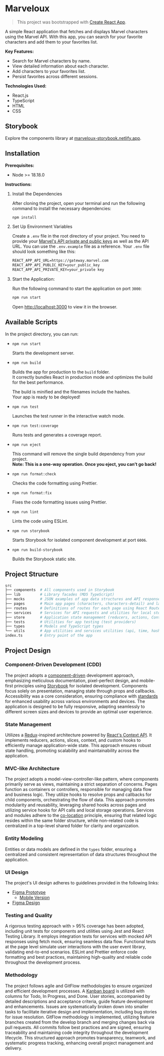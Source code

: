 # Marveloux

> This project was bootstrapped with [Create React App](https://github.com/facebook/create-react-app).

A simple React application that fetches and displays Marvel characters using the Marvel API. With this app, you can search for your favorite characters and add them to your favorites list.

**Key Features:**

- Search for Marvel characters by name.
- View detailed information about each character.
- Add characters to your favorites list.
- Persist favorites across different sessions.

**Technologies Used:**

- React.js
- TypeScript
- HTML
- CSS

## Storybook

Explore the components library at [marveloux-storybook.netlify.app](https://marveloux-storybook.netlify.app/).

## Installation

**Prerequisites:**

- Node >= 18.18.0

**Instructions:**

1. Install the Dependencies

   After cloning the project, open your terminal and run the following command to install the necessary dependencies:

   ```sh
   npm install
   ```

2. Set Up Environment Variables

   Create a `.env` file in the root directory of your project. You need to provide your [Marvel's API private and public keys](https://developer.marvel.com/documentation/getting_started) as well as the API URL. You can use the `.env.example` file as a reference. Your `.env` file should look something like this:

   ```txt
   REACT_APP_API_URL=https://gateway.marvel.com
   REACT_APP_API_PUBLIC_KEY=your_public_key
   REACT_APP_API_PRIVATE_KEY=your_private key
   ```

3. Start the Application:

   Run the following command to start the application on port `3000`:

   ```sh
   npm run start
   ```

   Open [http://localhost:3000](http://localhost:3000) to view it in the browser.

## Available Scripts

In the project directory, you can run:

- `npm run start`

  Starts the development server.

- `npm run build`

  Builds the app for production to the `build` folder.\
  It correctly bundles React in production mode and optimizes the build for the best performance.

  The build is minified and the filenames include the hashes.\
  Your app is ready to be deployed!

- `npm run test`

  Launches the test runner in the interactive watch mode.

- `npm run test:coverage`

  Runs tests and generates a coverage report.

- `npm run eject`

  This command will remove the single build dependency from your project.\
  **Note: This is a one-way operation. Once you eject, you can’t go back!**

- `npm run format:check`

  Checks the code formatting using Prettier.

- `npm run format:fix`

  Fixes the code formatting issues using Prettier.

- `npm run lint`

  Lints the code using ESLint.

- `npm run storybook`

  Starts Storybook for isolated component development at port `6006`.

- `npm run build-storybook`

  Builds the Storybook static site.

## Project Structure

```graphql
src
├── components  # All components used in Storybook
├── lib         # Library facades (MD5 TypeScript)
├── mocks       # JSON examples of app data structures and API responses
├── pages       # Main app pages (characters, characters-detail) and layout
├── routes      # Definitions of routes for each page using React Router DOM
├── services    # Services for API requests and utilities for local storage
├── store       # Application state management (reducers, actions, Context API)
├── tests       # Utilities for app testing (test providers)
├── types       # Models and TypeScript types
└── utils       # App utilities and services utilities (api, time, hashing)
index.ts        # Entry point of the app

```

## Project Design

### Component-Driven Development (CDD)

The project adopts a [component-driven](https://www.componentdriven.org/) development approach, emphasizing meticulous documentation, pixel-perfect design, and mobile-first principles using [Storybook](https://storybook.js.org/) for isolated development. Components focus solely on presentation, managing state through props and callbacks. Accessibility was a core consideration, ensuring compliance with [standards](https://www.w3.org/WAI/standards-guidelines/aria/) for enhanced usability across various environments and devices. The application is designed to be fully responsive, adapting seamlessly to different screen sizes and devices to provide an optimal user experience.

### State Management

Utilizes a [Redux](https://redux.js.org/)-inspired architecture powered by [React's Context API](https://react.dev/learn/scaling-up-with-reducer-and-context). It implements reducers, actions, slices, context, and custom hooks to efficiently manage application-wide state. This approach ensures robust state handling, promoting scalability and maintainability across the application.

### MVC-like Architecture

The project adopts a model-view-controller-like pattern, where components primarily serve as views, maintaining a strict separation of concerns. Pages function as containers or controllers, responsible for managing data flow and business logic. They utilize hooks to resolve props and callbacks for child components, orchestrating the flow of data. This approach promotes modularity and reusability, leveraging shared hooks across pages and utilizing service hooks for API calls and local storage operations. Services and modules adhere to the [co-location](https://kentcdodds.com/blog/colocation) principle, ensuring that related logic resides within the same folder structure, while non-related code is centralized in a top-level shared folder for clarity and organization.

### Entity Modeling

Entities or data models are defined in the `types` folder, ensuring a centralized and consistent representation of data structures throughout the application.

### UI Design

The project's UI design adheres to guidelines provided in the following links:

- [Figma Prototype](https://www.figma.com/proto/HkJ6yO2kSh0WdL7wlHdDF1/Labs-%2F-Zara-Web-Challenge?node-id=232-6395&source=email_invite&starting-point-node-id=232%3A6632&show-proto-sidebar=1&t=eh7O51J2iT7eLW2N-1)
  - [Mobile Version](https://www.figma.com/proto/HkJ6yO2kSh0WdL7wlHdDF1/Labs-%2F-Zara-Web-Challenge?node-id=217-3484&source=email_invite&starting-point-node-id=228%3A5703&show-proto-sidebar=1&t=eh7O51J2iT7eLW2N-1)
- [Figma Design](https://www.figma.com/design/HkJ6yO2kSh0WdL7wlHdDF1/Labs-%2F-Zara-Web-Challenge?node-id=0-1&t=qisMrTrpHFNlrtie-1)

### Testing and Quality

A rigorous testing approach with > 95% coverage has been adopted, including unit tests for components and utilities using Jest and React Testing Library. It employs integration tests for services with mocked API responses using fetch mock, ensuring seamless data flow. Functional tests at the page level simulate user interactions with the user event library, validating end-to-end scenarios. ESLint and Prettier enforce code formatting and best practices, maintaining high-quality and reliable code throughout the development process.

### Methodology

The project follows agile and GitFlow methodologies to ensure organized and efficient development processes. A [Kanban board](https://github.com/users/iramirezc/projects/1/views/1) is utilized with columns for Todo, In Progress, and Done. User stories, accompanied by detailed descriptions and acceptance criteria, guide feature development and enhancements. Issues are systematically broken down into smaller tasks to facilitate iterative design and implementation, including bug stories for issue resolution. GitFlow methodology is implemented, utilizing feature branches created from the develop branch and merging changes back via pull requests. All commits follow best practices and are signed, ensuring traceability and maintaining code integrity throughout the development lifecycle. This structured approach promotes transparency, teamwork, and systematic progress tracking, enhancing overall project management and delivery.
